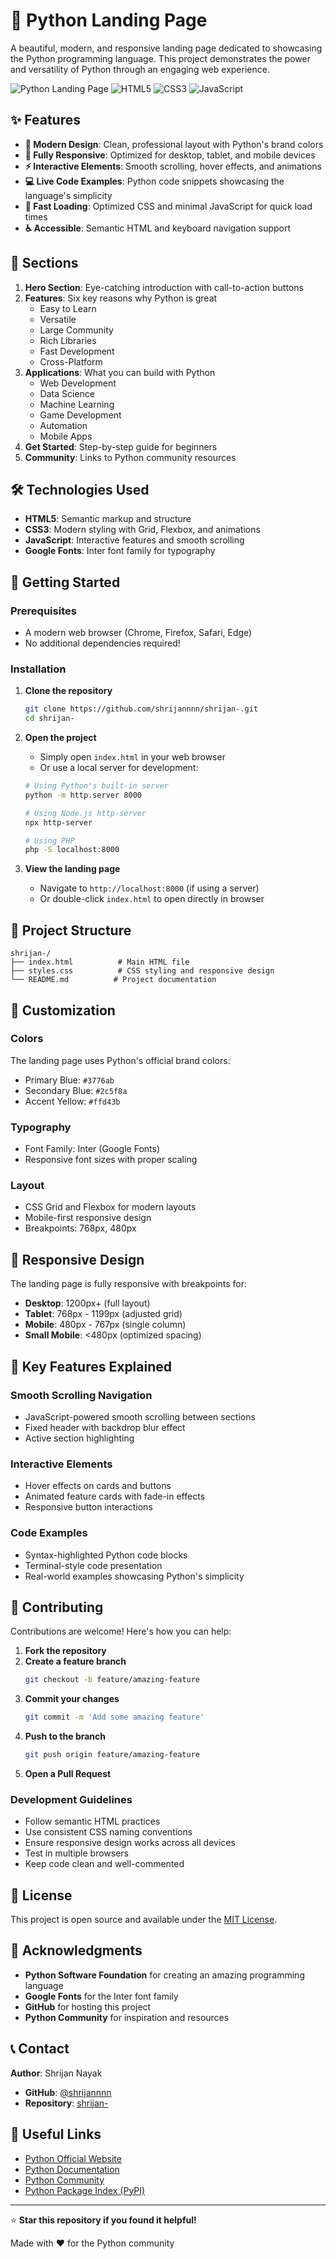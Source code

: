 # 🐍 Python Landing Page

A beautiful, modern, and responsive landing page dedicated to showcasing the Python programming language. This project demonstrates the power and versatility of Python through an engaging web experience.

![Python Landing Page](https://img.shields.io/badge/Python-Landing%20Page-blue?style=for-the-badge&logo=python)
![HTML5](https://img.shields.io/badge/HTML5-E34F26?style=for-the-badge&logo=html5&logoColor=white)
![CSS3](https://img.shields.io/badge/CSS3-1572B6?style=for-the-badge&logo=css3&logoColor=white)
![JavaScript](https://img.shields.io/badge/JavaScript-F7DF1E?style=for-the-badge&logo=javascript&logoColor=black)

## ✨ Features

- **🎨 Modern Design**: Clean, professional layout with Python's brand colors
- **📱 Fully Responsive**: Optimized for desktop, tablet, and mobile devices
- **⚡ Interactive Elements**: Smooth scrolling, hover effects, and animations
- **💻 Live Code Examples**: Python code snippets showcasing the language's simplicity
- **🚀 Fast Loading**: Optimized CSS and minimal JavaScript for quick load times
- **♿ Accessible**: Semantic HTML and keyboard navigation support

## 🎯 Sections

1. **Hero Section**: Eye-catching introduction with call-to-action buttons
2. **Features**: Six key reasons why Python is great
   - Easy to Learn
   - Versatile
   - Large Community
   - Rich Libraries
   - Fast Development
   - Cross-Platform
3. **Applications**: What you can build with Python
   - Web Development
   - Data Science
   - Machine Learning
   - Game Development
   - Automation
   - Mobile Apps
4. **Get Started**: Step-by-step guide for beginners
5. **Community**: Links to Python community resources

## 🛠️ Technologies Used

- **HTML5**: Semantic markup and structure
- **CSS3**: Modern styling with Grid, Flexbox, and animations
- **JavaScript**: Interactive features and smooth scrolling
- **Google Fonts**: Inter font family for typography

## 🚀 Getting Started

### Prerequisites

- A modern web browser (Chrome, Firefox, Safari, Edge)
- No additional dependencies required!

### Installation

1. **Clone the repository**
   ```bash
   git clone https://github.com/shrijannnn/shrijan-.git
   cd shrijan-
   ```

2. **Open the project**
   - Simply open `index.html` in your web browser
   - Or use a local server for development:
   ```bash
   # Using Python's built-in server
   python -m http.server 8000
   
   # Using Node.js http-server
   npx http-server
   
   # Using PHP
   php -S localhost:8000
   ```

3. **View the landing page**
   - Navigate to `http://localhost:8000` (if using a server)
   - Or double-click `index.html` to open directly in browser

## 📁 Project Structure

```
shrijan-/
├── index.html          # Main HTML file
├── styles.css          # CSS styling and responsive design
└── README.md          # Project documentation
```

## 🎨 Customization

### Colors
The landing page uses Python's official brand colors:
- Primary Blue: `#3776ab`
- Secondary Blue: `#2c5f8a`
- Accent Yellow: `#ffd43b`

### Typography
- Font Family: Inter (Google Fonts)
- Responsive font sizes with proper scaling

### Layout
- CSS Grid and Flexbox for modern layouts
- Mobile-first responsive design
- Breakpoints: 768px, 480px

## 📱 Responsive Design

The landing page is fully responsive with breakpoints for:
- **Desktop**: 1200px+ (full layout)
- **Tablet**: 768px - 1199px (adjusted grid)
- **Mobile**: 480px - 767px (single column)
- **Small Mobile**: <480px (optimized spacing)

## 🌟 Key Features Explained

### Smooth Scrolling Navigation
- JavaScript-powered smooth scrolling between sections
- Fixed header with backdrop blur effect
- Active section highlighting

### Interactive Elements
- Hover effects on cards and buttons
- Animated feature cards with fade-in effects
- Responsive button interactions

### Code Examples
- Syntax-highlighted Python code blocks
- Terminal-style code presentation
- Real-world examples showcasing Python's simplicity

## 🤝 Contributing

Contributions are welcome! Here's how you can help:

1. **Fork the repository**
2. **Create a feature branch**
   ```bash
   git checkout -b feature/amazing-feature
   ```
3. **Commit your changes**
   ```bash
   git commit -m 'Add some amazing feature'
   ```
4. **Push to the branch**
   ```bash
   git push origin feature/amazing-feature
   ```
5. **Open a Pull Request**

### Development Guidelines
- Follow semantic HTML practices
- Use consistent CSS naming conventions
- Ensure responsive design works across all devices
- Test in multiple browsers
- Keep code clean and well-commented

## 📄 License

This project is open source and available under the [MIT License](LICENSE).

## 🙏 Acknowledgments

- **Python Software Foundation** for creating an amazing programming language
- **Google Fonts** for the Inter font family
- **GitHub** for hosting this project
- **Python Community** for inspiration and resources

## 📞 Contact

**Author**: Shrijan Nayak

- **GitHub**: [@shrijannnn](https://github.com/shrijannnn)
- **Repository**: [shrijan-](https://github.com/shrijannnn/shrijan-)

## 🔗 Useful Links

- [Python Official Website](https://python.org)
- [Python Documentation](https://docs.python.org)
- [Python Community](https://python.org/community/)
- [Python Package Index (PyPI)](https://pypi.org)

---

⭐ **Star this repository if you found it helpful!**

Made with ❤️ for the Python community

